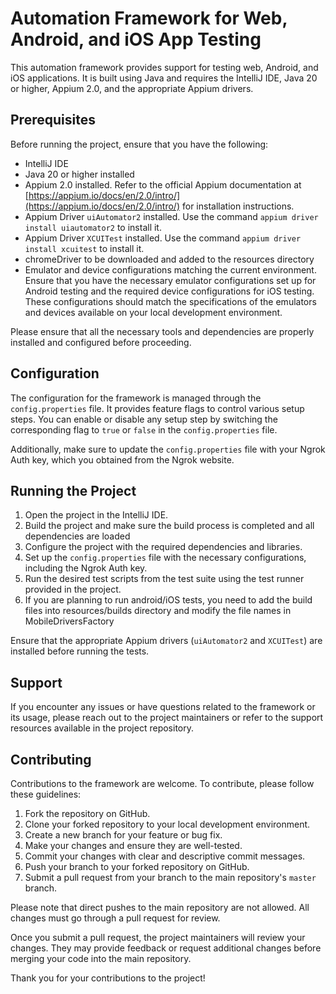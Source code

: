 # Automation Framework for Web, Android, and iOS App Testing

This automation framework provides support for testing web, Android, and iOS applications. It is built using Java and requires the IntelliJ IDE, Java 20 or higher, Appium 2.0, and the appropriate Appium drivers.

## Prerequisites

Before running the project, ensure that you have the following:

- IntelliJ IDE
- Java 20 or higher installed
- Appium 2.0 installed. Refer to the official Appium documentation at [https://appium.io/docs/en/2.0/intro/](https://appium.io/docs/en/2.0/intro/) for installation instructions.
- Appium Driver `uiAutomator2` installed. Use the command `appium driver install uiautomator2` to install it.
- Appium Driver `XCUITest` installed. Use the command `appium driver install xcuitest` to install it.
- chromeDriver to be downloaded and added to the resources directory
- Emulator and device configurations matching the current environment. Ensure that you have the necessary emulator configurations set up for Android testing and the required device configurations for iOS testing. These configurations should match the specifications of the emulators and devices available on your local development environment.

Please ensure that all the necessary tools and dependencies are properly installed and configured before proceeding.

## Configuration

The configuration for the framework is managed through the `config.properties` file. It provides feature flags to control various setup steps. You can enable or disable any setup step by switching the corresponding flag to `true` or `false` in the `config.properties` file.

Additionally, make sure to update the `config.properties` file with your Ngrok Auth key, which you obtained from the Ngrok website.

## Running the Project

1. Open the project in the IntelliJ IDE.
2. Build the project and make sure the build process is completed and all dependencies are loaded
3. Configure the project with the required dependencies and libraries.
4. Set up the `config.properties` file with the necessary configurations, including the Ngrok Auth key.
5. Run the desired test scripts from the test suite using the test runner provided in the project.
6. If you are planning to run android/iOS tests, you need to add the build files into resources/builds directory and modify the file names in MobileDriversFactory

Ensure that the appropriate Appium drivers (`uiAutomator2` and `XCUITest`) are installed before running the tests.

## Support

If you encounter any issues or have questions related to the framework or its usage, please reach out to the project maintainers or refer to the support resources available in the project repository.

## Contributing

Contributions to the framework are welcome. To contribute, please follow these guidelines:

1. Fork the repository on GitHub.
2. Clone your forked repository to your local development environment.
3. Create a new branch for your feature or bug fix.
4. Make your changes and ensure they are well-tested.
5. Commit your changes with clear and descriptive commit messages.
6. Push your branch to your forked repository on GitHub.
7. Submit a pull request from your branch to the main repository's `master` branch.

Please note that direct pushes to the main repository are not allowed. All changes must go through a pull request for review.

Once you submit a pull request, the project maintainers will review your changes. They may provide feedback or request additional changes before merging your code into the main repository.

Thank you for your contributions to the project!
